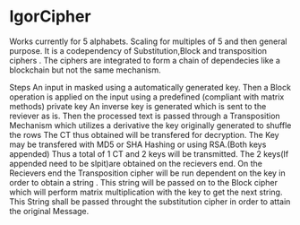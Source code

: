 # IgorCipher
Works currently for 5 alphabets.
Scaling for multiples of 5 and then general purpose.
It is a codependency of Substitution,Block and transposition ciphers .
The ciphers are integrated to form a chain of dependecies like a blockchain but not the same mechanism.

Steps
An input in masked using a automatically generated key.
Then a Block operation is applied on the input using a predefined (compliant with matrix methods) private key
An inverse key is generated which is sent to the reviever as is.
Then the processed text is passed through a Transposition Mechanism which utilizes a derivative the key originally generated to shuffle the rows
The CT thus obtained will be transfered for decryption.
The Key may be transfered with MD5 or SHA Hashing or using RSA.(Both keys appended)
Thus a total of 1 CT and 2 keys will be transmitted.
The 2 keys(If appended need to be slpit)are obtained on the recievers end.
On the Recievers end the Transposition cipher will be run dependent on the key in order to obtain a string .
This string will be passed on to the Block cipher which will perform matrix multiplication with the key to get the next string.
This String shall be passed throught the substitution cipher in order to attain the original Message.
